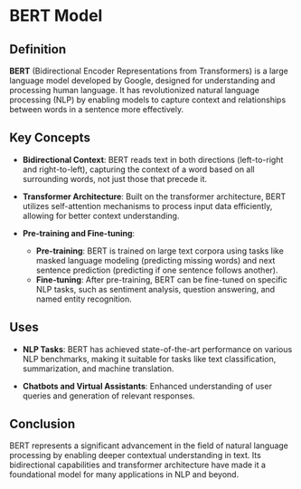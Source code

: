 # BERT Model

## Definition
**BERT** (Bidirectional Encoder Representations from Transformers) is a large language model developed by Google, designed for understanding and processing human language. It has revolutionized natural language processing (NLP) by enabling models to capture context and relationships between words in a sentence more effectively.

## Key Concepts
- **Bidirectional Context**: BERT reads text in both directions (left-to-right and right-to-left), capturing the context of a word based on all surrounding words, not just those that precede it.

- **Transformer Architecture**: Built on the transformer architecture, BERT utilizes self-attention mechanisms to process input data efficiently, allowing for better context understanding.

- **Pre-training and Fine-tuning**:
  - **Pre-training**: BERT is trained on large text corpora using tasks like masked language modeling (predicting missing words) and next sentence prediction (predicting if one sentence follows another).
  - **Fine-tuning**: After pre-training, BERT can be fine-tuned on specific NLP tasks, such as sentiment analysis, question answering, and named entity recognition.

## Uses
- **NLP Tasks**: BERT has achieved state-of-the-art performance on various NLP benchmarks, making it suitable for tasks like text classification, summarization, and machine translation.

- **Chatbots and Virtual Assistants**: Enhanced understanding of user queries and generation of relevant responses.

## Conclusion
BERT represents a significant advancement in the field of natural language processing by enabling deeper contextual understanding in text. Its bidirectional capabilities and transformer architecture have made it a foundational model for many applications in NLP and beyond.
